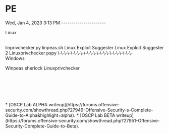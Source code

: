# PE

Wed, Jan 4, 2023 3:13 PM
\-\-\-\-\-\-\-\-\-\-\-\-\-\-\-\-\-\-\-\-\-\-

Linux

<br>
linprivchecker.py
linpeas.sh
Linux Exploit Suggester
Linux Exploit Suggester 2
Linuxprivchecker
pspy
\-\-\-\-\-\-\-\-\-\-\-\-\-\-\-\-\-\-\-\-\-\-\-

<br>
Windows

Winpeas
sherlock
Linuxprivchecker

<br>
<br>
<br>
<br>
<br>
* [OSCP Lab ALPHA writeup](https://forums.offensive-security.com/showthread.php?27949-Offensive-Security-s-Complete-Guide-to-Alpha&highlight=alpha).
* [OSCP Lab BETA writeup](https://forums.offensive-security.com/showthread.php?27951-Offensive-Security-Complete-Guide-to-Beta).